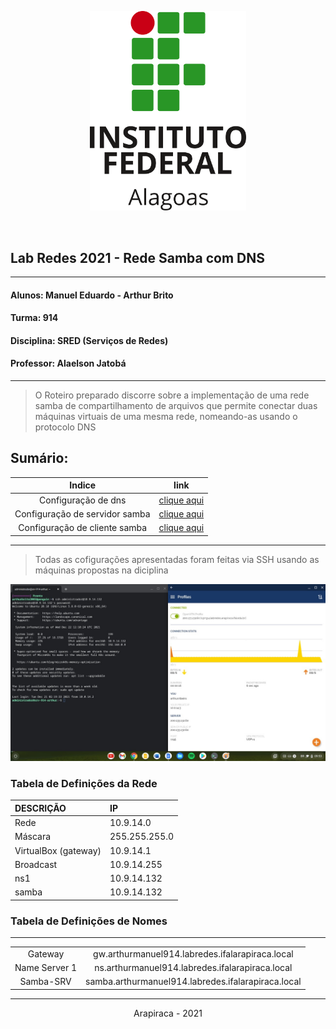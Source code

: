 <p align="center">
  <img src="media/images/logo-if.png" alt="Logo Ifal" width="250"/>
</p>

<br/>

## Lab Redes 2021 - Rede Samba com DNS
___
#### Alunos: Manuel Eduardo - Arthur Brito
#### Turma: 914

#### Disciplina: SRED (Serviços de Redes)

#### Professor: Alaelson Jatobá
___
> O Roteiro preparado discorre sobre a implementação de uma rede samba de compartilhamento de arquivos que permite conectar duas máquinas virtuais de uma mesma rede, nomeando-as usando o protocolo DNS

## Sumário:


Indice            |  link
:-------------------------------:|:--------------------------------:
Configuração de dns   |   [clique aqui](/dns)
Configuração de servidor samba   |   [clique aqui](/samba/server)
Configuração de cliente samba   |   [clique aqui](/samba/client)
____

> Todas as cofigurações apresentadas foram feitas via SSH usando as máquinas propostas na diciplina

![conexão ssh](/media/images/1.jpg)


### Tabela de Definições da Rede

| DESCRIÇÃO   | IP            |
|:------------|:------------- |
| Rede        | 10.9.14.0     |
| Máscara     | 255.255.255.0 |
| VirtualBox (gateway)     | 10.9.14.1      |
| Broadcast   | 10.9.14.255  |
| ns1         | 10.9.14.132   |
| samba       | 10.9.14.132   |

### Tabela de Definições de Nomes

___
<table>
<td align="center">
Gateway
</td>
<td align="center">
gw.arthurmanuel914.labredes.ifalarapiraca.local
</td>
</tr>
<tr>
<td align="center">
Name Server 1
</td>
<td align="center">
ns.arthurmanuel914.labredes.ifalarapiraca.local
</td>
</tr>
<tr>
<td align="center">
Samba-SRV
</td>
<td align="center">
samba.arthurmanuel914.labredes.ifalarapiraca.local
</td>
</tr>
</table>

___


<p align="center">
  Arapiraca - 2021 
</p>